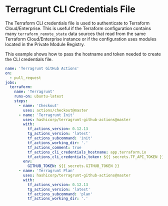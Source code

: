 # Terragrunt CLI Credentials File

The Terraform CLI credentials file is used to authenticate to Terraform Cloud/Enterprise. This is useful if the Terraform configuration contains many `terraform_remote_state` data sources that read from the same Terraform Cloud/Enterprise instance or if the configuration uses modules located in the Private Module Registry.

This example shows how to pass the hostname and token needed to create the CLI credentials file.

```yaml
name: 'Terragrunt GitHub Actions'
on:
  - pull_request
jobs:
  terraform:
    name: 'Terragrunt'
    runs-on: ubuntu-latest
    steps:
      - name: 'Checkout'
        uses: actions/checkout@master
      - name: 'Terragrunt Init'
        uses: hashicorp/terragrunt-github-actions@master
        with:
          tf_actions_version: 0.12.13
          tg_actions_version: 'latest'
          tf_actions_subcommand: 'init'
          tf_actions_working_dir: '.'
          tf_actions_comment: true
          tf_actions_cli_credentials_hostname: app.terraform.io 
          tf_actions_cli_credentials_token: ${{ secrets.TF_API_TOKEN }}
        env:
          GITHUB_TOKEN: ${{ secrets.GITHUB_TOKEN }}
      - name: 'Terragrunt Plan'
        uses: hashicorp/terragrunt-github-actions@master
        with:
          tf_actions_version: 0.12.13
          tg_actions_version: 'latest'
          tf_actions_subcommand: 'plan'
          tf_actions_working_dir: '.'
```
